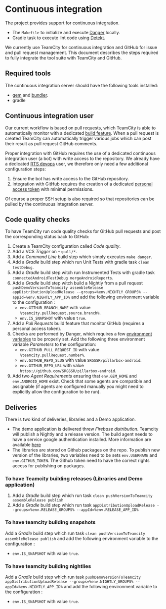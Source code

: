 # Continuous integration

The project provides support for continuous integration. 

- The `Makefile` to initialize and execute [Danger](https://danger.systems/ruby/) locally.
- Gradle task to execute lint code using [Detekt](https://detekt.dev/).

We currently use TeamCity for continuous integration and GitHub for issue and pull request management. This document describes the steps required to fully integrate the tool suite with TeamCity and GitHub.

## Required tools

The continuous integration server should have the following tools installed:

- [gem](https://rubygems.org) and [bundler](https://bundler.io).
- gradle

## Continuous integration user

Our current workflow is based on pull requests, which TeamCity is able to automatically monitor with a dedicated [build feature](https://www.youtube.com/watch?v=4yFck9PvXI4). When a pull request is created TeamCity can automatically trigger various jobs which can post their result as pull request GitHub comments.

Proper integration with GitHub requires the use of a dedicated continuous integration user (a bot) with write access to the repository. We already have a dedicated [RTS devops](https://github.com/rts-devops) user, we therefore only need a few additional configuration steps:

1. Ensure the bot has write access to the GitHub repository.
2. Integration with GitHub requires the creation of a dedicated [personal access token](https://docs.github.com/en/authentication/keeping-your-account-and-data-secure/creating-a-personal-access-token) with minimal permissions.

Of course a proper SSH setup is also required so that repositories can be pulled by the continuous integration server.

## Code quality checks

To have TeamCity run code quality checks for GitHub pull requests and post the corresponding status back to GitHub:

1. Create a TeamCity configuration called _Code quality_.
2. Add a VCS _Trigger_ on `+:pull/*`.
3. Add a _Command Line_ build step which simply executes `make danger`.
4. Add a _Gradle_ build step which run Unit Tests with gradle task `clean testDebug`.
5. Add a _Gradle_ build step witch run Instrumented Tests with gradle task `connectedAndroidTestDebug mergeAndroidReports`.
6. Add a _Gradle_ build step witch build a Nightly from a pull request `pushDemoVersionToTeamcity assembleRelease appDistributionUploadRelease --groups=%env.NIGHTLY_GROUPS% --appId=%env.NIGHTLY_APP_ID%` and add the following environment variable to the configuration :
    - `env.GITHUB_BRANCH_NAME` with value  `%teamcity.pullRequest.source.branch%`.
    - `env.IS_SNAPSHOT` with value `true`.
7. Add a _Pull Requests_ build feature that monitor GitHub (requires a personal access token).
8. Checks are performed by Danger, which requires a few [environment variables](https://danger.systems/guides/getting_started.html) to be properly set. Add the following three environment variable _Parameters_ to the configuration:
    - `env.GITHUB_PULL_REQUEST_ID` with value  `%teamcity.pullRequest.number%`.
    - `env.GITHUB_REPO_SLUG` with value `SRGSSR/pillarbox-android`.
    - `env.GITHUB_REPO_URL` with value `https://github.com/SRGSSR/pillarbox-android`.
9. Add two _Agent Requirements_ ensuring that `env.GEM_HOME` and `env.ANDROID_HOME` exist. Check that some agents are compatible and assignable (if agents are configured manually you might need to explicitly allow the configuration to be run).

## Deliveries

There is two kind of deliveries, libraries and a Demo application.
- The demo application is delivered threw _Firebase distribution_. Teamcity will publish a Nightly and a release version. The build agent needs to have a service google authentication installed. More information are available [here](https://firebase.google.com/docs/app-distribution/android/distribute-gradle?apptype=apk)
- The libraries are stored on Github packages on the repo. To publish new version of the libraries,
two variables need to be sets `env.USERNAME` and `env.GITHUB_TOKEN`. The Github token need to have the correct rights access for publishing on packages.

### To have Teamcity building releases (Libraries and Demo application)

1. Add a _Gradle_ build step which run task `clean pushVersionToTeamcity assembleRelease publish`
2. Add a _Gradle_ build step which run task `appDistributionUploadRelease --groups=%env.RELEASE_GROUPS% --appId=%env.RELEASE_APP_ID%`

### To have teamcity building snapshots

Add a _Gradle_ build step which run task `clean pushVersionToTeamcity assembleRelease publish` and add the following environment variable to the configuration :
- `env.IS_SNAPSHOT` with value `true`.

### To have teamcity building nightlies

Add a _Gradle_ build step which run task `pushDemoVersionToTeamcity appDistributionUploadRelease --groups=%env.NIGHTLY_GROUPS% --appId=%env.NIGHTLY_APP_ID%` and add the following environment variable to the configuration :
- `env.IS_SNAPSHOT` with value `true`.
